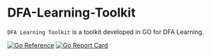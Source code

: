# DFA-Learning-Toolkit

`DFA Learning Toolkit` is a toolkit developed in GO for DFA Learning.

[![Go Reference](https://pkg.go.dev/badge/github.com/Cherrett/DFA-Learning-Toolkit.svg)](https://pkg.go.dev/github.com/Cherrett/DFA-Learning-Toolkit) [![Go Report Card](https://goreportcard.com/badge/github.com/Cherrett/DFA-Learning-Toolkit)](https://goreportcard.com/report/github.com/Cherrett/DFA-Learning-Toolkit)

